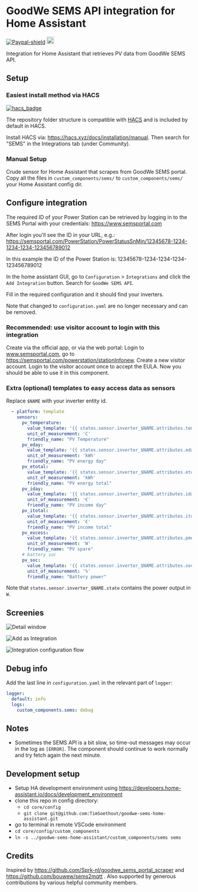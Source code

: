 # GoodWe SEMS API integration for Home Assistant

[![Paypal-shield]](https://www.paypal.com/donate?business=9NWEEX4P6998J&currency_code=EUR)
<a href="https://www.buymeacoffee.com/TimSoethout" target="_blank"><img src="https://cdn.buymeacoffee.com/buttons/default-orange.png" alt="Buy Me A Coffee" height="20"></a>

Integration for Home Assistant that retrieves PV data from GoodWe SEMS API.

## Setup

### Easiest install method via HACS

[![hacs_badge](https://img.shields.io/badge/HACS-Default-orange.svg?style=for-the-badge)](https://github.com/custom-components/hacs)

The repository folder structure is compatible with [HACS](https://hacs.xyz) and is included by default in HACS.

Install HACS via: https://hacs.xyz/docs/installation/manual.
Then search for "SEMS" in the Integrations tab (under Community).

### Manual Setup

Crude sensor for Home Assistant that scrapes from GoodWe SEMS portal. Copy all the files in `custom_components/sems/` to `custom_components/sems/` your Home Assistant config dir.

## Configure integration

The required ID of your Power Station can be retrieved by logging in to the SEMS Portal with your credentials:
https://www.semsportal.com

After login you'll see the ID in your URL, e.g.:
https://semsportal.com/PowerStation/PowerStatusSnMin/12345678-1234-1234-1234-123456789012

In this example the ID of the Power Station is: 12345678-1234-1234-1234-123456789012

In the home assistant GUI, go to `Configuration` > `Integrations` and click the `Add Integration` button. Search for `GoodWe SEMS API`.

Fill in the required configuration and it should find your inverters.

Note that changed to `configuration.yaml` are no longer necessary and can be removed.

### Recommended: use visitor account to login with this integration

Create via the official app, or via the web portal:
Login to www.semsportal.com, go to https://semsportal.com/powerstation/stationInfonew. Create a new visitor account. 
Login to the visitor account once to accept the EULA. Now you should be able to use it in this component.

### Extra (optional) templates to easy access data as sensors
Replace `$NAME` with your inverter entity id.
```yaml
  - platform: template
    sensors:
      pv_temperature:
        value_template: '{{ states.sensor.inverter_$NAME.attributes.tempperature }}'
        unit_of_measurement: 'C'
        friendly_name: "PV Temperature"
      pv_eday:
        value_template: '{{ states.sensor.inverter_$NAME.attributes.eday }}'
        unit_of_measurement: 'kWh'
        friendly_name: "PV energy day"
      pv_etotal:
        value_template: '{{ states.sensor.inverter_$NAME.attributes.etotal }}'
        unit_of_measurement: 'kWh'
        friendly_name: "PV energy total"
      pv_iday:
        value_template: '{{ states.sensor.inverter_$NAME.attributes.iday }}'
        unit_of_measurement: '€'
        friendly_name: "PV income day"
      pv_itotal:
        value_template: '{{ states.sensor.inverter_$NAME.attributes.itotal }}'
        unit_of_measurement: '€'
        friendly_name: "PV income total"
      pv_excess:
        value_template: '{{ states.sensor.inverter_$NAME.attributes.pmeter }}'
        unit_of_measurement: 'W'
        friendly_name: "PV spare"
      # battery soc
      pv_soc:
        value_template: '{{ states.sensor.inverter_$NAME.attributes.soc }}'
        unit_of_measurement: '%'
        friendly_name: "Battery power"
```

Note that `states.sensor.inverter_$NAME.state` contains the power output in `W`. 

## Screenies

![Detail window](images/sems-details.webp)

![Add as Integration](images/search-integration.webp)

![Integration configuration flow](images/integration-flow.webp)

## Debug info

Add the last line in `configuration.yaml` in the relevant part of `logger`:

```yaml
logger:
  default: info
  logs:
    custom_components.sems: debug
```

## Notes

* Sometimes the SEMS API is a bit slow, so time-out messages may occur in the log as `[ERROR]`. The component should continue to work normally and try fetch again the next minute.

## Development setup

- Setup HA development environment using https://developers.home-assistant.io/docs/development_environment
- clone this repo in config directory:
  - `cd core/config`
  - `git clone git@github.com:TimSoethout/goodwe-sems-home-assistant.git`
- go to terminal in remote VSCode environment
- `cd core/config/custom_components`
- `ln -s ../goodwe-sems-home-assistant/custom_components/sems sems`

## Credits

Inspired by https://github.com/Sprk-nl/goodwe_sems_portal_scraper and https://github.com/bouwew/sems2mqtt .
Also supported by generous contributions by various helpful community members.

[Paypal-shield]: https://img.shields.io/badge/donate-paypal-blue.svg?style=flat-square&colorA=273133&colorB=b008bb "Paypal"

